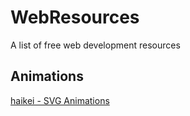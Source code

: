 # WebResources
A list of free web development resources

## Animations
[haikei - SVG Animations]([url](https://haikei.app/))
